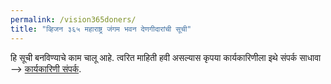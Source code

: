 ```yaml
---
permalink: /vision365doners/
title: "व्हिजन ३६५ महाराष्ट्र जंगम भवन देणगीदारांची सूची"
---
```



हि सूची बनविण्याचे काम चालू आहे. त्वरित माहिती हवी असल्यास कृपया कार्यकारिणीला इथे संपर्क साधावा -->  [कार्यकारिणी संपर्क](/committee/).
